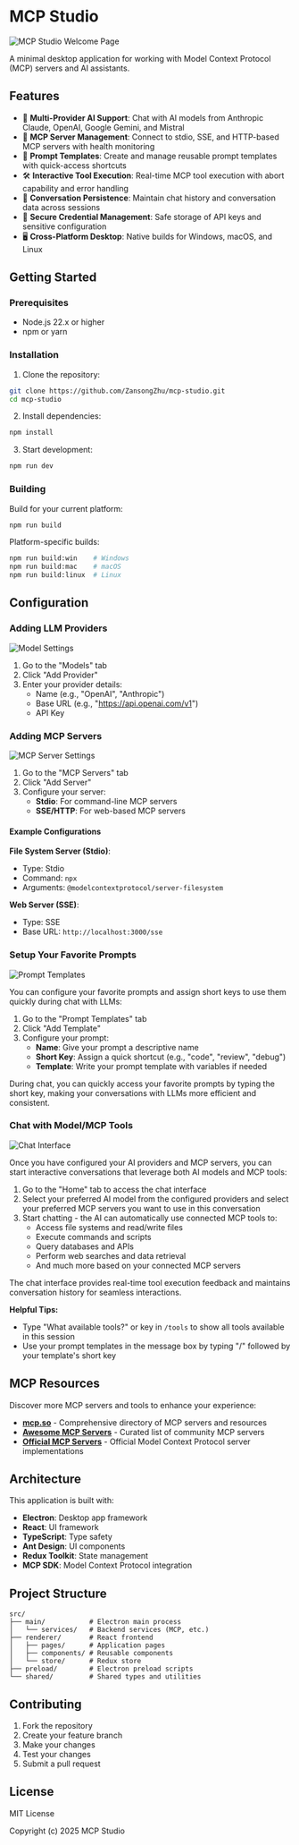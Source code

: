 # MCP Studio

![MCP Studio Welcome Page](main.png)

A minimal desktop application for working with Model Context Protocol (MCP) servers and AI assistants.

## Features

- 🤖 **Multi-Provider AI Support**: Chat with AI models from Anthropic Claude, OpenAI, Google Gemini, and Mistral
- 🔧 **MCP Server Management**: Connect to stdio, SSE, and HTTP-based MCP servers with health monitoring
- 📝 **Prompt Templates**: Create and manage reusable prompt templates with quick-access shortcuts
- 🛠️ **Interactive Tool Execution**: Real-time MCP tool execution with abort capability and error handling
- 💾 **Conversation Persistence**: Maintain chat history and conversation data across sessions
- 🔐 **Secure Credential Management**: Safe storage of API keys and sensitive configuration
- 🖥️ **Cross-Platform Desktop**: Native builds for Windows, macOS, and Linux

## Getting Started

### Prerequisites

- Node.js 22.x or higher
- npm or yarn

### Installation

1. Clone the repository:

```bash
git clone https://github.com/ZansongZhu/mcp-studio.git
cd mcp-studio
```

2. Install dependencies:

```bash
npm install
```

3. Start development:

```bash
npm run dev
```

### Building

Build for your current platform:

```bash
npm run build
```

Platform-specific builds:

```bash
npm run build:win    # Windows
npm run build:mac    # macOS
npm run build:linux  # Linux
```

## Configuration

### Adding LLM Providers

![Model Settings](modelsetting.png)

1. Go to the "Models" tab
2. Click "Add Provider"
3. Enter your provider details:
   - Name (e.g., "OpenAI", "Anthropic")
   - Base URL (e.g., "https://api.openai.com/v1")
   - API Key

### Adding MCP Servers

![MCP Server Settings](mcpserver.png)

1. Go to the "MCP Servers" tab
2. Click "Add Server"
3. Configure your server:
   - **Stdio**: For command-line MCP servers
   - **SSE/HTTP**: For web-based MCP servers

#### Example Configurations

**File System Server (Stdio)**:

- Type: Stdio
- Command: `npx`
- Arguments: `@modelcontextprotocol/server-filesystem`

**Web Server (SSE)**:

- Type: SSE
- Base URL: `http://localhost:3000/sse`

### Setup Your Favorite Prompts

![Prompt Templates](myprompt.png)

You can configure your favorite prompts and assign short keys to use them quickly during chat with LLMs:

1. Go to the "Prompt Templates" tab
2. Click "Add Template" 
3. Configure your prompt:
   - **Name**: Give your prompt a descriptive name
   - **Short Key**: Assign a quick shortcut (e.g., "code", "review", "debug")
   - **Template**: Write your prompt template with variables if needed

During chat, you can quickly access your favorite prompts by typing the short key, making your conversations with LLMs more efficient and consistent.

### Chat with Model/MCP Tools

![Chat Interface](chat.png)

Once you have configured your AI providers and MCP servers, you can start interactive conversations that leverage both AI models and MCP tools:

1. Go to the "Home" tab to access the chat interface
2. Select your preferred AI model from the configured providers and select your preferred MCP servers you want to use in this conversation
3. Start chatting - the AI can automatically use connected MCP tools to:
   - Access file systems and read/write files
   - Execute commands and scripts
   - Query databases and APIs
   - Perform web searches and data retrieval
   - And much more based on your connected MCP servers

The chat interface provides real-time tool execution feedback and maintains conversation history for seamless interactions.

**Helpful Tips:**
- Type "What available tools?" or key in `/tools` to show all tools available in this session
- Use your prompt templates in the message box by typing "/" followed by your template's short key

## MCP Resources

Discover more MCP servers and tools to enhance your experience:

- **[mcp.so](https://mcp.so)** - Comprehensive directory of MCP servers and resources
- **[Awesome MCP Servers](https://github.com/punkpeye/awesome-mcp-servers)** - Curated list of community MCP servers
- **[Official MCP Servers](https://github.com/modelcontextprotocol/servers)** - Official Model Context Protocol server implementations

## Architecture

This application is built with:

- **Electron**: Desktop app framework
- **React**: UI framework
- **TypeScript**: Type safety
- **Ant Design**: UI components
- **Redux Toolkit**: State management
- **MCP SDK**: Model Context Protocol integration

## Project Structure

```
src/
├── main/           # Electron main process
│   └── services/   # Backend services (MCP, etc.)
├── renderer/       # React frontend
│   ├── pages/      # Application pages
│   ├── components/ # Reusable components
│   └── store/      # Redux store
├── preload/        # Electron preload scripts
└── shared/         # Shared types and utilities
```

## Contributing

1. Fork the repository
2. Create your feature branch
3. Make your changes
4. Test your changes
5. Submit a pull request

## License

MIT License

Copyright (c) 2025 MCP Studio